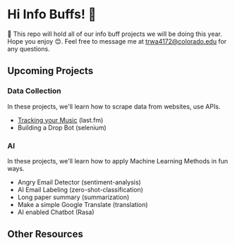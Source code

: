 # Hi Info Buffs! 👋

🎯 This repo will hold all of our info buff projects we will be doing this year. Hope you enjoy 😊. Feel free to message me at trwa4172@colorado.edu for any questions.
 
## Upcoming Projects

### Data Collection

In these projects, we'll learn how to scrape data from websites, use APIs.

- [Tracking your Music](https://github.com/TrevorW-code/Info-Buffs/tree/main/song_tracking) (last.fm)
- Building a Drop Bot (selenium)

### AI

In these projects, we'll learn how to apply Machine Learning Methods in fun ways.

- Angry Email Detector (sentiment-analysis)
- AI Email Labeling (zero-shot-classification)
- Long paper summary (summarization)
- Make a simple Google Translate (translation)
- AI enabled Chatbot (Rasa)

## Other Resources

